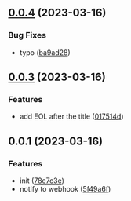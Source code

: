 ## [0.0.4](https://github.com/qq15725/changelog-notify/compare/v0.0.3...v0.0.4) (2023-03-16)


### Bug Fixes

* typo ([ba9ad28](https://github.com/qq15725/changelog-notify/commit/ba9ad2827e2e694826dcd446769f00cda3233460))



## [0.0.3](https://github.com/qq15725/changelog-notify/compare/v0.0.1...v0.0.3) (2023-03-16)


### Features

* add EOL after the title ([017514d](https://github.com/qq15725/changelog-notify/commit/017514d6a081782154a0ad80ba0b9bfd34d01422))



## 0.0.1 (2023-03-16)


### Features

* init ([78e7c3e](https://github.com/qq15725/changelog-notify/commit/78e7c3e0a417101908c6fb36a01e93b17fe4300d))
* notify to webhook ([5f49a6f](https://github.com/qq15725/changelog-notify/commit/5f49a6fdbe13672ae32929cfa1b12103202520fa))



